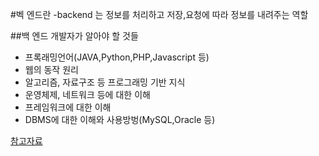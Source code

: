 #벡 엔드란
-backend 는 정보를 처리하고 저장,요청에 따라 정보를 내려주는 역할

##백 엔드 개발자가 알아야 할 것들
- 프록래밍언어(JAVA,Python,PHP,Javascript 등)
- 웹의 동작 원리
- 알고리즘, 자료구조 등 프로그래밍 기반 지식
- 운영체제, 네트워크 등에 대한 이해
- 프레임워크에 대한 이해
- DBMS에 대한 이해와 사용방벙(MySQL,Oracle 등)

[참고자료](http://html-css-js.com)
